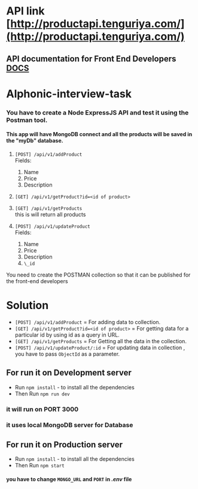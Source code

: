 # API link [http://productapi.tenguriya.com/](http://productapi.tenguriya.com/)
## API documentation for Front End Developers [DOCS](https://documenter.getpostman.com/view/15198037/TzXxid2J#18aa3587-5cf2-49eb-8e04-b5b609fc1a7a)


# Alphonic-interview-task

### You have to create a Node ExpressJS API and test it using the Postman tool.

#### This app will have MongoDB connect and all the products will be saved in the "myDb" database.

1. `[POST] /api/v1/addProduct`  
    Fields:

   1. Name
   2. Price
   3. Description

2. `[GET] /api/v1/getProduct?id=<id of product>`

3. `[GET] /api/v1/getProducts`  
   this is will return all products

4. `[POST] /api/v1/updateProduct`  
   Fields:
   1. Name
   2. Price
   3. Description
   4. `\_id`

You need to create the POSTMAN collection so that it can be published for the front-end developers

# Solution


- `[POST] /api/v1/addProduct` = For adding data to collection.
- `[GET] /api/v1/getProduct?id=<id of product>` = For getting data for a particular id by using id as a query in URL.
- `[GET] /api/v1/getProducts` = For Getting all the data in the collection.
- `[POST] /api/v1/updateProduct/:id` = For updating data in collection , you have to pass `ObjectId` as a parameter.

## For run it on Development server

- Run `npm install` - to install all the dependencies
- Then Run `npm run dev`

### it will run on PORT 3000

### it uses local MongoDB server for Database

## For run it on Production server

- Run `npm install` - to install all the dependencies
- Then Run `npm start`

#### you have to change `MONGO_URL` and `PORT` in _.env_ file


